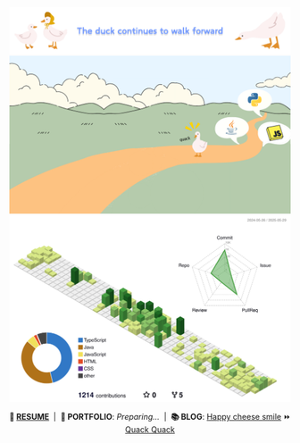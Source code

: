 ![Banner](banner.png "Banner")
![Roadmap](roadmap.png "Roadmap")
![](./profile-3d-contrib/profile-green-animate.svg)
<p align="center">
  <b>📄 <a href="https://drive.google.com/file/d/1JLWZKy2hs1ldckMiTm03B5ANwZIxyYCP/view?usp=drive_link">RESUME</a></b> &nbsp;|&nbsp;
  <b>📁 PORTFOLIO</b>: <i>Preparing...</i> &nbsp;|&nbsp;
  <b>📚 BLOG</b>: <a href="https://blog.naver.com/eggzuxi99">Happy cheese smile</a> ⏩ <a href="https://eggzuxi.github.io/">Quack Quack</a>
</p>

<!--
**eggzuxi/eggzuxi** is a ✨ _special_ ✨ repository because its `README.md` (this file) appears on your GitHub profile.

Here are some ideas to get you started:

- 🔭 I’m currently working on ...
- 🌱 I’m currently learning ...
- 👯 I’m looking to collaborate on ...
- 🤔 I’m looking for help with ...
- 💬 Ask me about ...
- 📫 How to reach me: ...
- 😄 Pronouns: ...
- ⚡ Fun fact: ...
-->

